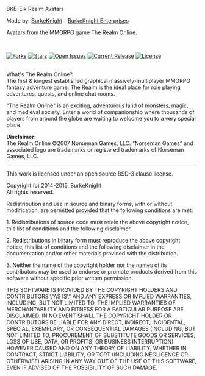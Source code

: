 <p>BKE-Elk Realm Avatars</p>
<p>Made by: <a href="http://www.elkarte.net/community/index.php?action=profile;u=130">BurkeKnight</a> - <a href="http://www.burkeknight.com/">BurkeKnight Enterprises</a></p><p>Avatars from the MMORPG game The Realm Online.</p><br />

[![Forks](https://img.shields.io/github/forks/BurkeKnight-Enterprises/BKE-Elk-Realm-Avatars.svg)](https://github.com/BurkeKnight-Enterprises/BKE-Elk-Realm-Avatars/network)
[![Stars](https://img.shields.io/github/stars/BurkeKnight-Enterprises/BKE-Elk-Realm-Avatars.svg)](hhttps://github.com/BurkeKnight-Enterprises/BKE-Elk-Realm-Avatars/stargazers)
[![Open Issues](https://img.shields.io/github/issues/BurkeKnight-Enterprises/BKE-Elk-Realm-Avatars.svg)](https://github.com/BurkeKnight-Enterprises/BKE-Elk-Realm-Avatars/issues)
[![Current Release](https://img.shields.io/github/release/BurkeKnight-Enterprises/BKE-Elk-Realm-Avatars.svg)](https://github.com/BurkeKnight-Enterprises/BKE-Elk-Realm-Avatars/releases)
[![License](https://img.shields.io/badge/License-Creative%20Commons%20License-red.svg)](http://creativecommons.org/licenses/by-sa/3.0/deed.en_US)<br /><br />
<p>What's The Realm Online?<br />
The first & longest established graphical massively-multiplayer MMORPG fantasy adventure game. The Realm is the ideal place for role playing adventures, quests, and online chat rooms. </p>
<p>"The Realm Online" is an exciting, adventurous land of monsters, magic, and medieval society. Enter a world of companionship where thousands of players from around the globe are waiting to welcome you to a very special place.</p>
<p><strong>Disclaimer:</strong><br />
The Realm Online ©2007 Norseman Games, LLC. “Norseman Games” and associated logo are trademarks or registered trademarks of Norseman Games, LLC.</p>
<hr /><p>This work is licensed under an open source BSD-3 clause license.</p>
<p>Copyright (c) 2014-2015, BurkeKnight<br />
All rights reserved.</p><p>Redistribution and use in source and binary forms, with or without modification, are permitted provided that the following conditions are met:</p><p>1. Redistributions of source code must retain the above copyright notice, this list of conditions and the following disclaimer.</p><p>2. Redistributions in binary form must reproduce the above copyright notice, this list of conditions and the following disclaimer in the documentation and/or other materials provided with the distribution.</p><p>3. Neither the name of the copyright holder nor the names of its contributors may be used to endorse or promote products derived from this software without specific prior written permission.</p><p>THIS SOFTWARE IS PROVIDED BY THE COPYRIGHT HOLDERS AND CONTRIBUTORS \"AS IS\" AND ANY EXPRESS OR IMPLIED WARRANTIES, INCLUDING, BUT NOT LIMITED TO, THE IMPLIED WARRANTIES OF MERCHANTABILITY AND FITNESS FOR A PARTICULAR PURPOSE ARE DISCLAIMED. IN NO EVENT SHALL THE COPYRIGHT HOLDER OR CONTRIBUTORS BE LIABLE FOR ANY DIRECT, INDIRECT, INCIDENTAL, SPECIAL, EXEMPLARY, OR CONSEQUENTIAL DAMAGES (INCLUDING, BUT NOT LIMITED TO, PROCUREMENT OF SUBSTITUTE GOODS OR SERVICES; LOSS OF USE, DATA, OR PROFITS; OR BUSINESS INTERRUPTION) HOWEVER CAUSED AND ON ANY THEORY OF LIABILITY, WHETHER IN CONTRACT, STRICT LIABILITY, OR TORT (INCLUDING NEGLIGENCE OR OTHERWISE) ARISING IN ANY WAY OUT OF THE USE OF THIS SOFTWARE, EVEN IF ADVISED OF THE POSSIBILITY OF SUCH DAMAGE.</p>
